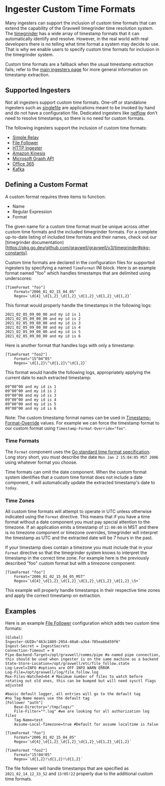 # Ingester Custom Time Formats

Many ingesters can support the inclusion of custom time formats that can extend the capability of the Gravwell timegrinder time resolution system.  The [timegrinder](https://pkg.go.dev/github.com/gravwell/gravwell/v3/timegrinder) has a wide array of timestamp formats that it can automatically identify and resolve.  However, in the real world with real developers there is no telling what time format a system may decide to use.  That is why we enable users to specify custom time formats for inclusion in the timegrinder system.

Custom time formats are a fallback when the usual timestamp extraction fails; refer to the [main ingesters page](ingesters_time) for more general information on timestamp extraction.

## Supported Ingesters

Not all ingesters support custom time formats.  One-off or standalone ingesters such as [singlefile](https://github.com/gravwell/gravwell/blob/v3.7.0/ingesters/singleFile/main.go) are applications meant to be invoked by hand and do not have a configuration file.  Dedicated ingesters like [netflow](ingesters_list) don't need to resolve timestamps, so there is no need for custom formats.

The following ingesters support the inclusion of custom time formats:

* [Simple Relay](/ingesters/simple_relay)
* [File Follower](/ingesters/file_follow)
* [HTTP Ingester](/ingesters/http)
* [Amazon Kinesis](/ingesters/kinesis)
* [Microsoft Graph API](/ingesters/msg)
* [Office 365](/ingesters/o365)
* [Kafka](/ingesters/kafka)

## Defining a Custom Format

A custom format requires three items to function:

* Name
* Regular Expression
* Format

The given name for a custom time format must be unique across other custom time formats and the included timegrinder formats.  For a complete up-to-date listing of included time formats and their names, check out our [timegrinder documentation)[https://pkg.go.dev/github.com/gravwell/gravwell/v3/timegrinder#pkg-constants].

Custom time formats are declared in the configuration files for supported ingesters by specifying a named `TimeFormat` INI block.  Here is an example format named "foo" which handles timestamps that are delimited using underscores:

```
[TimeFormat "foo"]
	Format="2006_01_02_15_04_05"
	Regex=`\d{4}_\d{1,2}_\d{1,2}_\d{1,2}_\d{1,2}_\d{1,2}`
```

This format would properly handle the timestamps in the following logs:

```
2021_02_05_09_00_00 and my id is 1
2021_02_05_09_00_00 and my id is 2
2021_02_05_09_00_00 and my id is 3
2021_02_05_09_00_00 and my id is 4
2021_02_05_09_00_00 and my id is 5
2021_02_05_09_00_00 and my id is 6
```

Here is another format that handles logs with only a timestamp:

```
[TimeFormat "foo2"]
	Format="15^04^05"
	Regex=`\d{1,2}\^\d{1,2}\^\d{1,2}`
```

This format would handle the following logs, appropriately applying the current date to each extracted timestamp:

```
09^00^00 and my id is 1
09^00^00 and my id is 2
09^00^00 and my id is 3
09^00^00 and my id is 4
09^00^00 and my id is 5
09^00^00 and my id is 6
```

Note: The custom timestamp format names can be used in [Timestamp-Format-Override](time_parsing_overrides) values.  For example we can force the timestamp format to our custom format using `Timestamp-Format-Override="foo"`.

### Time Formats

The `Format` component uses the [Go standard time format specification](https://golang.org/pkg/time/#pkg-constants).  Long story short, you must describe the date `Mon Jan 2 15:04:05 MST 2006` using whatever format you choose.

Time formats can omit the date component.  When the custom format system identifies that a custom time format does not include a date component, it will automatically update the extracted timestamp's date to `today`.

### Time Zones

All custom time formats will attempt to operate in UTC unless otherwise indicated using the `Format` directive.  This means that if you have a time format without a date component you must pay special attention to the timezone.  If an application emits a timestamp of `12:00:00` in MST and there is no timezone component or timezone overrides, timegrinder will interpret the timestamp as UTC and the extracted date will be 7 hours in the past.

If your timestamp does contain a timezone you must include that in your `Format` directive so that the timegrinder system knows to interpret the timestamp in the correct time zone.  For example here is the previously described "foo" custom format but with a timezone component:

```
[TimeFormat "foo"]
	Format="2006_01_02_15_04_05_MST"
	Regex=`\d{4}_\d{1,2}_\d{1,2}_\d{1,2}_\d{1,2}_\d{1,2}_\S+`
```

This example will properly handle timestamps in their respective time zones and apply the correct timestamp on extraction.

## Examples

Here is an example [File Follower](/ingesters/file_follow) configuration which adds two custom time formats:

```
[Global]
Ingester-UUID="463c1889-2954-40a0-a3b4-705ea66459f6"
Ingest-Secret = IngestSecrets
Connection-Timeout = 0
Pipe-Backend-Target=/opt/gravwell/comms/pipe #a named pipe connection, this should be used when ingester is on the same machine as a backend
State-Store-Location=/opt/gravwell/etc/file_follow.state
Log-Level=INFO #options are OFF INFO WARN ERROR
Log-File=/opt/gravwell/log/file_follow.log
Max-Files-Watched=64 # Maximum number of files to watch before rotating out old ones, this can be bumped but will need sysctl flags adjusted

#basic default logger, all entries will go to the default tag
#no Tag-Name means use the default tag
[Follower "auth"]
	Base-Directory="/tmp/logs/"
	File-Filter="*.log" #we are looking for all authorization log files
	Tag-Name=test
	Assume-Local-Timezone=true #Default for assume localtime is false

[TimeFormat "foo"]
	Format="2006_01_02_15_04_05"
	Regex=`\d{4}_\d{1,2}_\d{1,2}_\d{1,2}_\d{1,2}_\d{1,2}`

[TimeFormat "foo2"]
	Format="15!04!05"
	Regex=`\d{1,2}!\d{1,2}!\d{1,2}`

```

The file follower will handle timestamps that are specified as `2021_02_14_12_33_52` and `15!05!22` properly due to the additional custom time formats.
